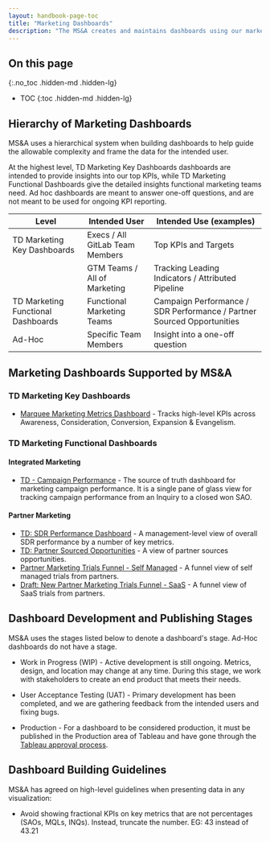 ```yaml
---
layout: handbook-page-toc
title: "Marketing Dashboards"
description: "The MS&A creates and maintains dashboards using our marketing metrics"
---
```


## On this page
{:.no_toc .hidden-md .hidden-lg}

- TOC
{:toc .hidden-md .hidden-lg}

## Hierarchy of Marketing Dashboards

MS&A uses a hierarchical system when building dashboards to help guide the allowable complexity and frame the data for the intended user.

At the highest level, TD Marketing Key Dashboards dashboards are intended to provide insights into our top KPIs, while TD Marketing Functional Dashboards give the detailed insights functional marketing teams need. Ad hoc dashboards are meant to answer one-off questions, and are not meant to be used for ongoing KPI reporting.

| Level              | Intended User                   | Intended Use (examples)      |
|--------------------|---------------------------------|------------------------------|
| TD Marketing Key Dashboards           | Execs / All GitLab Team Members | Top KPIs and Targets         |
|                    | GTM Teams / All of Marketing    | Tracking Leading Indicators / Attributed Pipeline |
| TD Marketing Functional Dashboards | Functional Marketing Teams      | Campaign Performance / SDR Performance / Partner Sourced Opportunities   |
| Ad-Hoc             | Specific Team Members           | Insight into a one-off question |

## Marketing Dashboards Supported by MS&A

### TD Marketing Key Dashboards

- [Marquee Marketing Metrics Dashboard](https://app.periscopedata.com/app/gitlab:safe-intermediate-dashboard/1070254/FY23-Marketing-Leadership-dashboard) - Tracks high-level KPIs across Awareness, Consideration, Conversion, Expansion & Evangelism.

### TD Marketing Functional Dashboards

#### Integrated Marketing

- [TD - Campaign Performance](https://app.periscopedata.com/app/gitlab:safe-intermediate-dashboard/1111393/TD---Campaign-Performance) - The source of truth dashboard for marketing campaign performance. It is a single pane of glass view for tracking campaign performance from an Inquiry to a closed won SAO.

#### Partner Marketing

- [TD: SDR Performance Dashboard](https://app.periscopedata.com/app/gitlab:safe-intermediate-dashboard/965068/TD:-SDR-Performance-Dashboard---v1.2) - A management-level view of overall SDR performance by a number of key metrics. 
- [TD: Partner Sourced Opportunities](https://app.periscopedata.com/app/gitlab:safe-intermediate-dashboard/983640/TD:-Partner-Sourced-Opportunities) - A view of partner sources opportunities.
- [Partner Marketing Trials Funnel - Self Managed](https://app.periscopedata.com/app/gitlab:safe-intermediate-dashboard/1060854/Partner-Marketing-Trials-Funnel---Self-Managed) - A funnel view of self managed trials from partners.
- [Draft: New Partner Marketing Trials Funnel - SaaS](https://app.periscopedata.com/app/gitlab:safe-intermediate-dashboard/1114685/Draft:-New-Partner-Marketing-Trials-Funnel---SaaS) - A funnel view of SaaS trials from partners.


## Dashboard Development and Publishing Stages

MS&A uses the stages listed below to denote a dashboard's stage. 
Ad-Hoc dashboards do not have a stage.

- Work in Progress (WIP) - Active development is still ongoing. Metrics, design, and location may change at any time. During this stage, we work with stakeholders to create an end product that meets their needs.

- User Acceptance Testing (UAT) - Primary development has been completed, and we are gathering feedback from the intended users and fixing bugs.

- Production - For a dashboard to be considered production, it must be published in the Production area of Tableau and have gone through the [Tableau approval process](https://about.gitlab.com/handbook/business-technology/data-team/platform/tableau/#governance-model).

## Dashboard Building Guidelines

MS&A has agreed on high-level guidelines when presenting data in any visualization:

- Avoid showing fractional KPIs on key metrics that are not percentages (SAOs, MQLs, INQs). Instead, truncate the number. EG: 43 instead of 43.21
